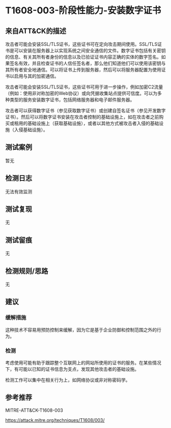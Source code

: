 # T1608-003-阶段性能力-安装数字证书

## 来自ATT&CK的描述

攻击者可能会安装SSL/TLS证书，这些证书可在定向攻击期间使用。SSL/TLS证书是可以安装在服务器上以实现系统之间安全通信的文件。数字证书包括有关密钥的信息、有关其所有者身份的信息以及已验证证书内容正确的实体的数字签名。如果签名有效，并且检查证书的人信任签名者，那么他们知道他们可以使用该密钥与其所有者安全地通信。可以将证书上传到服务器，然后可以将服务器配置为使用证书以启用与其的加密通信。

攻击者可能会安装SSL/TLS证书，这些证书可用于进一步操作，例如加密C2流量（例如：使用非对称加密的Web协议）或向凭据收集站点提供可信度。可以为多种类型的服务安装数字证书，包括网络服务器和电子邮件服务器。

攻击者可以获得数字证书（参见获取数字证书）或创建自签名证书（参见开发数字证书）。然后可以将数字证书安装在攻击者控制的基础设施上，如在攻击者之前购买或租用的基础设施上（获取基础设施），或者以其他方式被攻击者入侵的基础设施（入侵基础设施）。

## 测试案例

暂无

## 检测日志

无法有效监测

## 测试复现

无

## 测试留痕

无

## 检测规则/思路

无

## 建议

### 缓解措施

这种技术不容易用预防控制来缓解，因为它是基于企业防御和控制范围之外的行为。

### 检测

考虑使用可能有助于跟踪整个互联网上的网站所使用的证书的服务。在某些情况下，有可能以已知的证书信息为支点，发现其他攻击者的基础设施。

检测工作可以集中在相关行为上，如网络协议或非对称密码学。

## 参考推荐

MITRE-ATT&CK-T1608-003

<https://attack.mitre.org/techniques/T1608/003/>
